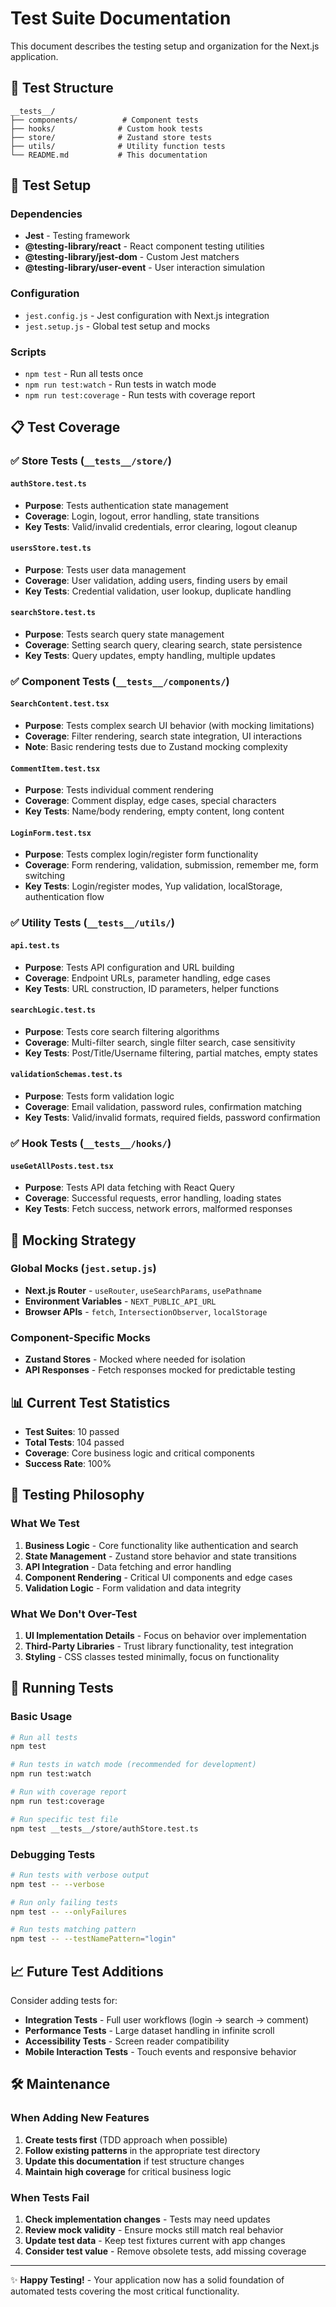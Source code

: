# Test Suite Documentation

This document describes the testing setup and organization for the Next.js application.

## 📁 Test Structure

```
__tests__/
├── components/          # Component tests
├── hooks/              # Custom hook tests  
├── store/              # Zustand store tests
├── utils/              # Utility function tests
└── README.md           # This documentation
```

## 🧪 Test Setup

### Dependencies
- **Jest** - Testing framework
- **@testing-library/react** - React component testing utilities
- **@testing-library/jest-dom** - Custom Jest matchers
- **@testing-library/user-event** - User interaction simulation

### Configuration
- `jest.config.js` - Jest configuration with Next.js integration
- `jest.setup.js` - Global test setup and mocks

### Scripts
- `npm test` - Run all tests once
- `npm run test:watch` - Run tests in watch mode
- `npm run test:coverage` - Run tests with coverage report

## 📋 Test Coverage

### ✅ **Store Tests** (`__tests__/store/`)

#### `authStore.test.ts`
- **Purpose**: Tests authentication state management
- **Coverage**: Login, logout, error handling, state transitions
- **Key Tests**: Valid/invalid credentials, error clearing, logout cleanup

#### `usersStore.test.ts` 
- **Purpose**: Tests user data management
- **Coverage**: User validation, adding users, finding users by email
- **Key Tests**: Credential validation, user lookup, duplicate handling

#### `searchStore.test.ts`
- **Purpose**: Tests search query state management  
- **Coverage**: Setting search query, clearing search, state persistence
- **Key Tests**: Query updates, empty handling, multiple updates

### ✅ **Component Tests** (`__tests__/components/`)

#### `SearchContent.test.tsx`
- **Purpose**: Tests complex search UI behavior (with mocking limitations)
- **Coverage**: Filter rendering, search state integration, UI interactions
- **Note**: Basic rendering tests due to Zustand mocking complexity

#### `CommentItem.test.tsx`
- **Purpose**: Tests individual comment rendering
- **Coverage**: Comment display, edge cases, special characters
- **Key Tests**: Name/body rendering, empty content, long content

#### `LoginForm.test.tsx`
- **Purpose**: Tests complex login/register form functionality
- **Coverage**: Form rendering, validation, submission, remember me, form switching
- **Key Tests**: Login/register modes, Yup validation, localStorage, authentication flow

### ✅ **Utility Tests** (`__tests__/utils/`)

#### `api.test.ts`
- **Purpose**: Tests API configuration and URL building
- **Coverage**: Endpoint URLs, parameter handling, edge cases
- **Key Tests**: URL construction, ID parameters, helper functions

#### `searchLogic.test.ts`
- **Purpose**: Tests core search filtering algorithms
- **Coverage**: Multi-filter search, single filter search, case sensitivity
- **Key Tests**: Post/Title/Username filtering, partial matches, empty states

#### `validationSchemas.test.ts`
- **Purpose**: Tests form validation logic
- **Coverage**: Email validation, password rules, confirmation matching
- **Key Tests**: Valid/invalid formats, required fields, password confirmation

### ✅ **Hook Tests** (`__tests__/hooks/`)

#### `useGetAllPosts.test.tsx`
- **Purpose**: Tests API data fetching with React Query
- **Coverage**: Successful requests, error handling, loading states
- **Key Tests**: Fetch success, network errors, malformed responses

## 🔧 Mocking Strategy

### Global Mocks (`jest.setup.js`)
- **Next.js Router** - `useRouter`, `useSearchParams`, `usePathname`
- **Environment Variables** - `NEXT_PUBLIC_API_URL`
- **Browser APIs** - `fetch`, `IntersectionObserver`, `localStorage`

### Component-Specific Mocks
- **Zustand Stores** - Mocked where needed for isolation
- **API Responses** - Fetch responses mocked for predictable testing

## 📊 Current Test Statistics

- **Test Suites**: 10 passed
- **Total Tests**: 104 passed  
- **Coverage**: Core business logic and critical components
- **Success Rate**: 100%

## 🎯 Testing Philosophy

### What We Test
1. **Business Logic** - Core functionality like authentication and search
2. **State Management** - Zustand store behavior and state transitions
3. **API Integration** - Data fetching and error handling
4. **Component Rendering** - Critical UI components and edge cases
5. **Validation Logic** - Form validation and data integrity

### What We Don't Over-Test  
1. **UI Implementation Details** - Focus on behavior over implementation
2. **Third-Party Libraries** - Trust library functionality, test integration
3. **Styling** - CSS classes tested minimally, focus on functionality

## 🚀 Running Tests

### Basic Usage
```bash
# Run all tests
npm test

# Run tests in watch mode (recommended for development)
npm run test:watch

# Run with coverage report
npm run test:coverage

# Run specific test file
npm test __tests__/store/authStore.test.ts
```

### Debugging Tests
```bash
# Run tests with verbose output
npm test -- --verbose

# Run only failing tests
npm test -- --onlyFailures

# Run tests matching pattern
npm test -- --testNamePattern="login"
```

## 📈 Future Test Additions

Consider adding tests for:
- **Integration Tests** - Full user workflows (login → search → comment)
- **Performance Tests** - Large dataset handling in infinite scroll
- **Accessibility Tests** - Screen reader compatibility
- **Mobile Interaction Tests** - Touch events and responsive behavior

## 🛠️ Maintenance

### When Adding New Features
1. **Create tests first** (TDD approach when possible)
2. **Follow existing patterns** in the appropriate test directory
3. **Update this documentation** if test structure changes
4. **Maintain high coverage** for critical business logic

### When Tests Fail
1. **Check implementation changes** - Tests may need updates
2. **Review mock validity** - Ensure mocks still match real behavior  
3. **Update test data** - Keep test fixtures current with app changes
4. **Consider test value** - Remove obsolete tests, add missing coverage

---

✨ **Happy Testing!** - Your application now has a solid foundation of automated tests covering the most critical functionality. 
